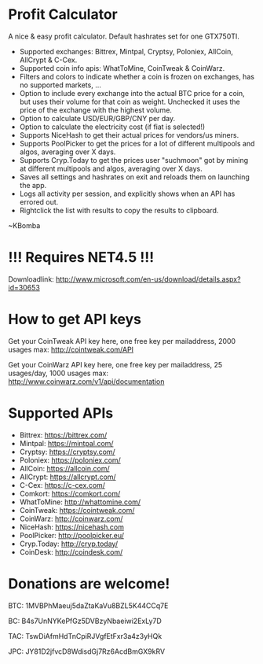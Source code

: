 Profit Calculator
================

A nice & easy profit calculator. Default hashrates set for one GTX750TI. 

- Supported exchanges: Bittrex, Mintpal, Cryptsy, Poloniex, AllCoin, AllCrypt & C-Cex.
- Supported coin info apis: WhatToMine, CoinTweak & CoinWarz.
- Filters and colors to indicate whether a coin is frozen on exchanges, has no supported markets, ...
- Option to include every exchange into the actual BTC price for a coin, but uses their volume for that coin as weight. Unchecked it uses the price of the exchange with the highest volume.
- Option to calculate USD/EUR/GBP/CNY per day.
- Option to calculate the electricity cost (if fiat is selected!)
- Supports NiceHash to get their actual prices for vendors/us miners.
- Supports PoolPicker to get the prices for a lot of different multipools and algos, averaging over X days. 
- Supports Cryp.Today to get the prices user "suchmoon" got by mining at different multipools and algos, averaging over X days. 
- Saves all settings and hashrates on exit and reloads them on launching the app.
- Logs all activity per session, and explicitly shows when an API has errored out. 
- Rightclick the list with results to copy the results to clipboard.

~KBomba

!!! Requires NET4.5 !!!
================
Downloadlink: http://www.microsoft.com/en-us/download/details.aspx?id=30653


How to get API keys
================
Get your CoinTweak API key here, one free key per mailaddress, 2000 usages max:
http://cointweak.com/API

Get your CoinWarz API key here, one free key per mailaddress, 25 usages/day, 1000 usages max:
http://www.coinwarz.com/v1/api/documentation


Supported APIs
================
- Bittrex:		https://bittrex.com/
- Mintpal:		https://mintpal.com/
- Cryptsy:		https://cryptsy.com/
- Poloniex:	https://poloniex.com/
- AllCoin:		https://allcoin.com/
- AllCrypt:	https://allcrypt.com/
- C-Cex:		https://c-cex.com/
- Comkort:		https://comkort.com/
- WhatToMine:	http://whattomine.com/
- CoinTweak:	https://cointweak.com/
- CoinWarz:	http://coinwarz.com/
- NiceHash:	https://nicehash.com
- PoolPicker:	http://poolpicker.eu/
- Cryp.Today:	http://cryp.today/
- CoinDesk:	http://coindesk.com/


Donations are welcome!
================
BTC: 1MVBPhMaeuj5daZtaKaVu8BZL5K44CCq7E 

BC: B4s7UnNYKePfGz5DVBzyNbaeiwi2ExLy7D

TAC: TswDiAfmHdTnCpiRJVgfEtFxr3a4z3yHQk 

JPC: JY81D2jfvcD8WdisdGj7Rz6AcdBmGX9kRV